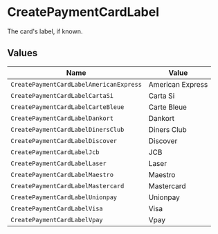 # CreatePaymentCardLabel

The card's label, if known.


## Values

| Name                                    | Value                                   |
| --------------------------------------- | --------------------------------------- |
| `CreatePaymentCardLabelAmericanExpress` | American Express                        |
| `CreatePaymentCardLabelCartaSi`         | Carta Si                                |
| `CreatePaymentCardLabelCarteBleue`      | Carte Bleue                             |
| `CreatePaymentCardLabelDankort`         | Dankort                                 |
| `CreatePaymentCardLabelDinersClub`      | Diners Club                             |
| `CreatePaymentCardLabelDiscover`        | Discover                                |
| `CreatePaymentCardLabelJcb`             | JCB                                     |
| `CreatePaymentCardLabelLaser`           | Laser                                   |
| `CreatePaymentCardLabelMaestro`         | Maestro                                 |
| `CreatePaymentCardLabelMastercard`      | Mastercard                              |
| `CreatePaymentCardLabelUnionpay`        | Unionpay                                |
| `CreatePaymentCardLabelVisa`            | Visa                                    |
| `CreatePaymentCardLabelVpay`            | Vpay                                    |